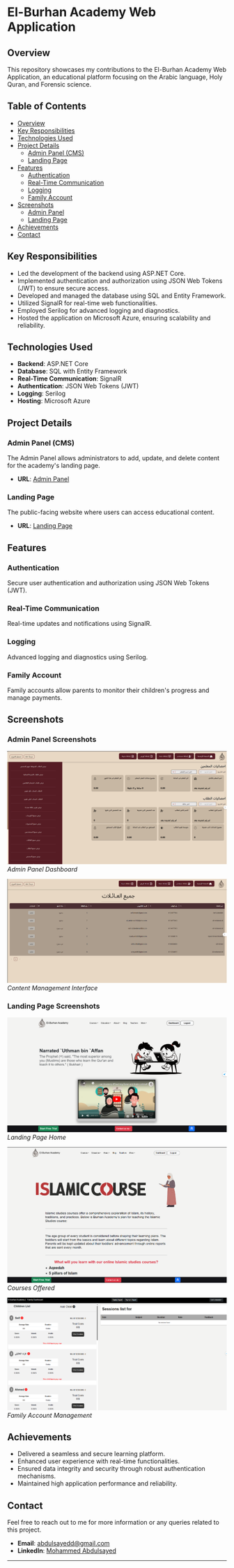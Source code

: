 # El-Burhan Academy Web Application

## Overview

This repository showcases my contributions to the El-Burhan Academy Web Application, an educational platform focusing on the Arabic language, Holy Quran, and Forensic science.

## Table of Contents

- [Overview](#overview)
- [Key Responsibilities](#key-responsibilities)
- [Technologies Used](#technologies-used)
- [Project Details](#project-details)
  - [Admin Panel (CMS)](#admin-panel-cms)
  - [Landing Page](#landing-page)
- [Features](#features)
  - [Authentication](#authentication)
  - [Real-Time Communication](#real-time-communication)
  - [Logging](#logging)
  - [Family Account](#family-account)
- [Screenshots](#screenshots)
  - [Admin Panel](#admin-panel-screenshots)
  - [Landing Page](#landing-page-screenshots)
- [Achievements](#achievements)
- [Contact](#contact)

## Key Responsibilities

- Led the development of the backend using ASP.NET Core.
- Implemented authentication and authorization using JSON Web Tokens (JWT) to ensure secure access.
- Developed and managed the database using SQL and Entity Framework.
- Utilized SignalR for real-time web functionalities.
- Employed Serilog for advanced logging and diagnostics.
- Hosted the application on Microsoft Azure, ensuring scalability and reliability.

## Technologies Used

- **Backend**: ASP.NET Core
- **Database**: SQL with Entity Framework
- **Real-Time Communication**: SignalR
- **Authentication**: JSON Web Tokens (JWT)
- **Logging**: Serilog
- **Hosting**: Microsoft Azure

## Project Details

### Admin Panel (CMS)

The Admin Panel allows administrators to add, update, and delete content for the academy's landing page.

- **URL**: [Admin Panel](https://el-burhanacademy.azurewebsites.net/)

### Landing Page

The public-facing website where users can access educational content.

- **URL**: [Landing Page](https://seifabdellah-001-site1.ktempurl.com/)

## Features

### Authentication

Secure user authentication and authorization using JSON Web Tokens (JWT).

### Real-Time Communication

Real-time updates and notifications using SignalR.

### Logging

Advanced logging and diagnostics using Serilog.

### Family Account

Family accounts allow parents to monitor their children's progress and manage payments.

## Screenshots

### Admin Panel Screenshots

![Admin Panel Dashboard](AdminPanal.png)
*Admin Panel Dashboard*

![Admin Panel Table Example](ShowFamily.png)
*Content Management Interface*

### Landing Page Screenshots

![Landing Page Home](LandingPageMain.png)
*Landing Page Home*

![Landing Page Islamic Course](IslamicCourse.png)
*Courses Offered*

![Family Account](FamilyPanal.png)
*Family Account Management*

## Achievements

- Delivered a seamless and secure learning platform.
- Enhanced user experience with real-time functionalities.
- Ensured data integrity and security through robust authentication mechanisms.
- Maintained high application performance and reliability.

## Contact

Feel free to reach out to me for more information or any queries related to this project.

- **Email**: [abdulsayedd@gmail.com ](mailto:abdulsayedd@gmail.com)
- **LinkedIn**: [Mohammed Abdulsayed](https://www.linkedin.com/in/abdulsayed/)

---


